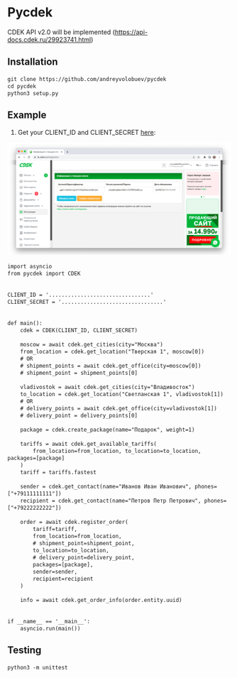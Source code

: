 # Pycdek
CDEK API v2.0 will be implemented (https://api-docs.cdek.ru/29923741.html)



## Installation

```
git clone https://github.com/andreyvolobuev/pycdek
cd pycdek
python3 setup.py
```



## Example

1. Get your CLIENT_ID and CLIENT_SECRET [here](https://lk.cdek.ru/integration): 

![CDEK CREDENTIALS](cdek_credentials.png "CDEK Credentials")


```
import asyncio
from pycdek import CDEK


CLIENT_ID = '................................'
CLIENT_SECRET = '................................'


def main():
    cdek = CDEK(CLIENT_ID, CLIENT_SECRET)

    moscow = await cdek.get_cities(city="Москва")
    from_location = cdek.get_location("Тверская 1", moscow[0])
    # OR
    # shipment_points = await cdek.get_office(city=moscow[0])
    # shipment_point = shipment_points[0]

    vladivostok = await cdek.get_cities(city="Владивосток")
    to_location = cdek.get_location("Светланская 1", vladivostok[1])
    # OR
    # delivery_points = await cdek.get_office(city=vladivostok[1])
    # delivery_point = delivery_points[0]

    package = cdek.create_package(name="Подарок", weight=1)

    tariffs = await cdek.get_available_tariffs(
        from_location=from_location, to_location=to_location, packages=[package]
    )
    tariff = tariffs.fastest

    sender = cdek.get_contact(name="Иванов Иван Иванович", phones=["+79111111111"])
    recipient = cdek.get_contact(name="Петров Петр Петрович", phones=["+79222222222"])

    order = await cdek.register_order(
        tariff=tariff,
        from_location=from_location,
        # shipment_point=shipment_point,
        to_location=to_location,
        # delivery_point=delivery_point,
        packages=[package],
        sender=sender,
        recipient=recipient
    )

    info = await cdek.get_order_info(order.entity.uuid)


if __name__ == '__main__':
    asyncio.run(main())
```


## Testing

```
python3 -m unittest
```
